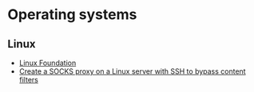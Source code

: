 # Operating systems

## Linux

* [Linux Foundation](https://www.linuxfoundation.org/)
* [Create a SOCKS proxy on a Linux server with SSH to bypass content filters](https://ma.ttias.be/socks-proxy-linux-ssh-bypass-content-filters/)
